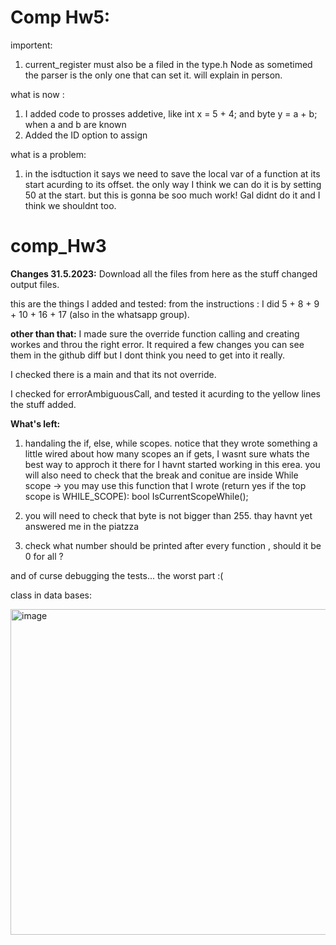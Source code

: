 
# Comp Hw5:
importent:
1. current_register must also be a filed in the type.h Node as sometimed the parser is the only one that can set it. will explain in person.

what is now :
1. I added code to prosses addetive, like int x = 5 + 4; and byte y = a + b; when a and b are known 
2. Added the ID option to assign 

what is a problem:
1. in the isdtuction it says we need to save the local var of a function at its start acurding to its offset.
the only way I think we can do it is by setting 50 at the start. but this is gonna be soo much work! Gal didnt do it and I think we shouldnt too.












# comp_Hw3
**Changes 31.5.2023:** 
Download all the files from here as the stuff changed output files.

this are the things I added and tested:
from the instructions : I did 
5 + 8 + 9 + 10 + 16 + 17 (also in the whatsapp group).


**other than that:**
I made sure the override function calling and creating workes and throu the right error.
It required a few changes you can see them in the github diff but I dont think you need to get into it really.

I checked there is a main and that its not override.

I checked for errorAmbiguousCall, and tested it acurding to the yellow lines the stuff added.

**What's left:**
1. handaling the if, else, while scopes.
notice that they wrote something a little wired about how many scopes an if gets, 
I wasnt sure whats the best way to approch it there for I havnt started working in this erea. 
you will also need to check that the break and conitue are inside While scope -> you may use this function that I wrote (return yes if the top scope is WHILE_SCOPE):
bool IsCurrentScopeWhile();

2. you will need to check that byte is not bigger than 255.
thay havnt yet answered me in the piatzza

3. check what number should be printed after every function , should it be 0 for all ?

and of curse debugging the tests... the worst part :(





    
class in data bases:

<img width="521" alt="image" src="https://github.com/ronyju/comp_Hw3/assets/80697658/ab705903-9175-47f4-8b7c-e04eea8c8d71">

